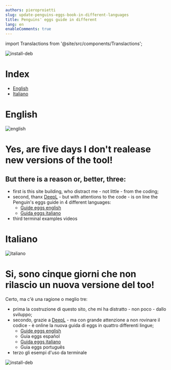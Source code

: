 ```yaml
---
authors: pieroproietti
slug: update-penguins-eggs-book-in-different-languages
title: Penguins' eggs guide in different 
lang: en
enableComments: true
---
```

import Translactions from '@site/src/components/Translactions';

<Translactions />

![install-deb](/images/flags.webp)

# Index
* [English](#English)
* [Italiano](#Italiano)


# English
![english](/images/flags/english.png)

# Yes, are five days I don't realease new versions of the tool!

## But there is a reason or, better, three:

* first is this site building, who distract me - not little - from the coding;
* second, thanx [DeepL](https://www.deepl.com/translator) - but with attentions to the code - is on line the Penguin's eggs guide in 4 different languages:
   * [Guide eggs english](https://penguins--eggs-net.translate.goog/docs/Tutorial/eggs-users-guide?_x_tr_sl=auto&_x_tr_tl=en&_x_tr_hl=en&_x_tr_pto=wapp&_x_tr_hist=true)
   * [Guida eggs italiano](/docs/Tutorial/eggs-users-guide)
* third terminal examples videos

# Italiano
![italiano](/images/flags/italian.webp)

# Si, sono cinque giorni che non rilascio un nuova versione del too!

Certo, ma c'è una ragione o meglio tre:

* prima la costruzione di questo sito, che mi ha distratto - non poco - dallo sviluppo;
* secondo, grazie a [DeepL](https://www.deepl.com/translator) - ma con grande attenzione a non rovinare il codice - è online la nuova guida di eggs in quattro differenti lingue;
   * [Guide eggs english](https://penguins--eggs-net.translate.goog/docs/Tutorial/eggs-users-guide?_x_tr_sl=auto&_x_tr_tl=en&_x_tr_hl=en&_x_tr_pto=wapp&_x_tr_hist=true)
   * Guia eggs español
   * [Guida eggs italiano](/docs/Tutorial/eggs-users-guide)
   * Guia eggs português
* terzo gli esempi d'uso da terminale


![install-deb](https://github.com/pieroproietti/penguins-eggs/raw/master/documents/terminal-lessons/eggs_update-i.gif)
